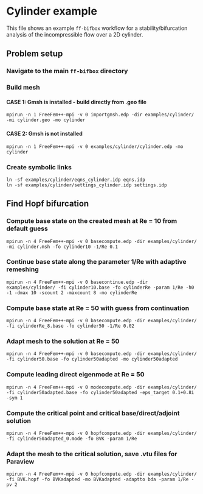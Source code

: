 # Cylinder example
This file shows an example `ff-bifbox` workflow for a stability/bifurcation analysis of the incompressible flow over a 2D cylinder.

## Problem setup
### Navigate to the main `ff-bifbox` directory

### Build mesh
#### CASE 1: Gmsh is installed - build directly from .geo file
```
mpirun -n 1 FreeFem++-mpi -v 0 importgmsh.edp -dir examples/cylinder/ -mi cylinder.geo -mo cylinder
```
#### CASE 2: Gmsh is not installed
```
mpirun -n 1 FreeFem++-mpi -v 0 examples/cylinder/cylinder.edp -mo cylinder
```

### Create symbolic links
```
ln -sf examples/cylinder/eqns_cylinder.idp eqns.idp
ln -sf examples/cylinder/settings_cylinder.idp settings.idp
```

## Find Hopf bifurcation
### Compute base state on the created mesh at Re = 10 from default guess
```
mpirun -n 4 FreeFem++-mpi -v 0 basecompute.edp -dir examples/cylinder/ -mi cylinder.msh -fo cylinder10 -1/Re 0.1
```

### Continue base state along the parameter 1/Re with adaptive remeshing
```
mpirun -n 4 FreeFem++-mpi -v 0 basecontinue.edp -dir examples/cylinder/ -fi cylinder10.base -fo cylinderRe -param 1/Re -h0 -1 -dmax 10 -scount 2 -maxcount 8 -mo cylinderRe
```

### Compute base state at Re = 50 with guess from continuation
```
mpirun -n 4 FreeFem++-mpi -v 0 basecompute.edp -dir examples/cylinder/ -fi cylinderRe_8.base -fo cylinder50 -1/Re 0.02
```

### Adapt mesh to the solution at Re = 50
```
mpirun -n 4 FreeFem++-mpi -v 0 basecompute.edp -dir examples/cylinder/ -fi cylinder50.base -fo cylinder50adapted -mo cylinder50adapted
```

### Compute leading direct eigenmode at Re = 50
```
mpirun -n 4 FreeFem++-mpi -v 0 modecompute.edp -dir examples/cylinder/ -fi cylinder50adapted.base -fo cylinder50adapted -eps_target 0.1+0.8i -sym 1
```

### Compute the critical point and critical base/direct/adjoint solution
```
mpirun -n 4 FreeFem++-mpi -v 0 hopfcompute.edp -dir examples/cylinder/ -fi cylinder50adapted_0.mode -fo BVK -param 1/Re
```

### Adapt the mesh to the critical solution, save .vtu files for Paraview
```
mpirun -n 4 FreeFem++-mpi -v 0 hopfcompute.edp -dir examples/cylinder/ -fi BVK.hopf -fo BVKadapted -mo BVKadapted -adaptto bda -param 1/Re -pv 2
```
